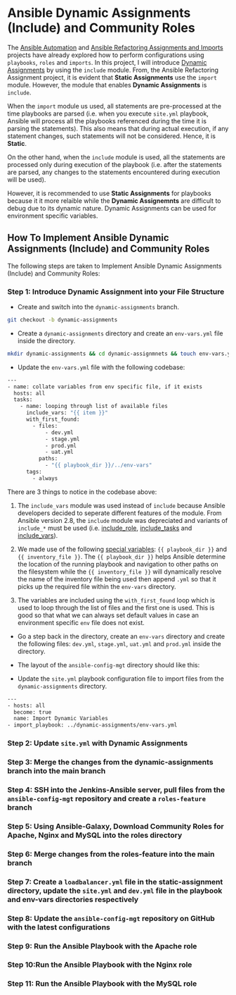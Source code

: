 # Ansible Dynamic Assignments (Include) and Community Roles
The [Ansible Automation](https://github.com/ekedonald/Ansible-Automation-Project) and [Ansible Refactoring Assignments and Imports](https://github.com/ekedonald/Ansible-Refactoring-Assignments-and-Imports) projects have already explored how to perform configurations using `playbooks`, `roles` and `imports`. In this project, I will introduce [Dynamic Assignments](https://docs.ansible.com/ansible/latest/playbook_guide/playbooks_reuse.html#includes-dynamic-re-use) by using the `include` module. From, the Ansible Refactoring Assignment project, it is evident that **Static Assignments** use the `import` module. However, the module that enables **Dynamic Assignments** is `include`.

When the `import` module us used, all statements are pre-processed at the time playbooks are parsed (i.e. when you execute `site.yml` playbook, Ansible will process all the playbooks referenced during the time it is parsing the statements). This also means that during actual execution, if any statement changes, such statements will not be considered. Hence, it is **Static**.

On the other hand, when the `include` module is used, all the statements are processed only during execution of the playbook (i.e. after the statements are parsed, any changes to the statements encountered during execution will be used).

However, it is recommended to use **Static Assignments** for playbooks because it it more relaible while the **Dynamic Assignemnts** are difficult to debug due to its dynamic nature. Dynamic Assignments can be used for environment specific variables.

## How To Implement Ansible Dynamic Assignments (Include) and Community Roles
The following steps are taken to Implement Ansible Dynamic Assignments (Include) and Community Roles:

### Step 1: Introduce Dynamic Assignment into your File Structure

* Create and switch into the `dynamic-assignments` branch.

```sh
git checkout -b dynamic-assignments
```

* Create a `dynamic-assignments` directory and create an `env-vars.yml` file inside the directory.

```sh
mkdir dynamic-assignments && cd dynamic-assignmnets && touch env-vars.yml
```

* Update the `env-vars.yml` file with the following codebase:

```sh
---
- name: collate variables from env specific file, if it exists
  hosts: all
  tasks:
    - name: looping through list of available files
      include_vars: "{{ item }}"
      with_first_found:
        - files:
            - dev.yml
            - stage.yml
            - prod.yml
            - uat.yml
          paths:
            - "{{ playbook_dir }}/../env-vars"
      tags:
        - always
```

There are 3 things to notice in the codebase above:
1. The `include_vars` module was used instead of `include` because Ansible developers decided to seperate different features of the module. From Ansible version 2.8, the `include` module was depreciated and variants of `include_*` must be used (i.e. [include_role](https://docs.ansible.com/ansible/latest/collections/ansible/builtin/include_role_module.html#include-role-module), [include_tasks](https://docs.ansible.com/ansible/latest/collections/ansible/builtin/include_tasks_module.html#include-tasks-module) and [include_vars](https://docs.ansible.com/ansible/latest/collections/ansible/builtin/include_vars_module.html#include-vars-module)).

2. We made use of the following [special variables](https://docs.ansible.com/ansible/latest/reference_appendices/special_variables.html): `{{ playbook_dir }}` and `{{ inventory_file }}`.
The `{{ playbook_dir }}` helps Ansible determine the location of the running playbook and navigation to other paths on the filesystem while the `{{ inventory_file }}` will dynamically resolve the name of the inventory file being used then append `.yml` so that it picks up the required file within the `env-vars` directory.

3. The variables are included using the `with_first_found` loop which is used to loop through the list of files and the first one is used. This is good so that what we can always set default values in case an environment specific `env` file does not exist.

* Go a step back in the directory, create an `env-vars` directory and create the following files: `dev.yml`, `stage.yml`, `uat.yml` and `prod.yml` inside the directory.

* The layout of the `ansible-config-mgt` directory should like this:

* Update the `site.yml` playbook configuration file to import files from the `dynamic-assignments` directory.

```sh
---
- hosts: all
  become: true
  name: Import Dynamic Variables
- import_playbook: ../dynamic-assignments/env-vars.yml
```

### Step 2: Update `site.yml` with Dynamic Assignments

### Step 3: Merge the changes from the dynamic-assignments branch into the main branch

### Step 4: SSH into the Jenkins-Ansible server, pull files from the `ansible-config-mgt` repository and create a `roles-feature` branch

### Step 5: Using Ansible-Galaxy, Download Community Roles for Apache, Nginx and MySQL into the roles directory

### Step 6: Merge changes from the roles-feature into the main branch

### Step 7: Create a `loadbalancer.yml` file in the static-assignment directory, update the `site.yml` and `dev.yml` file in the playbook and env-vars directories respectively

### Step 8: Update the `ansible-config-mgt` repository on GitHub with the latest configurations

### Step 9: Run the Ansible Playbook with the Apache role

### Step 10:Run the Ansible Playbook with the Nginx role

### Step 11: Run the Ansible Playbook with the MySQL role
